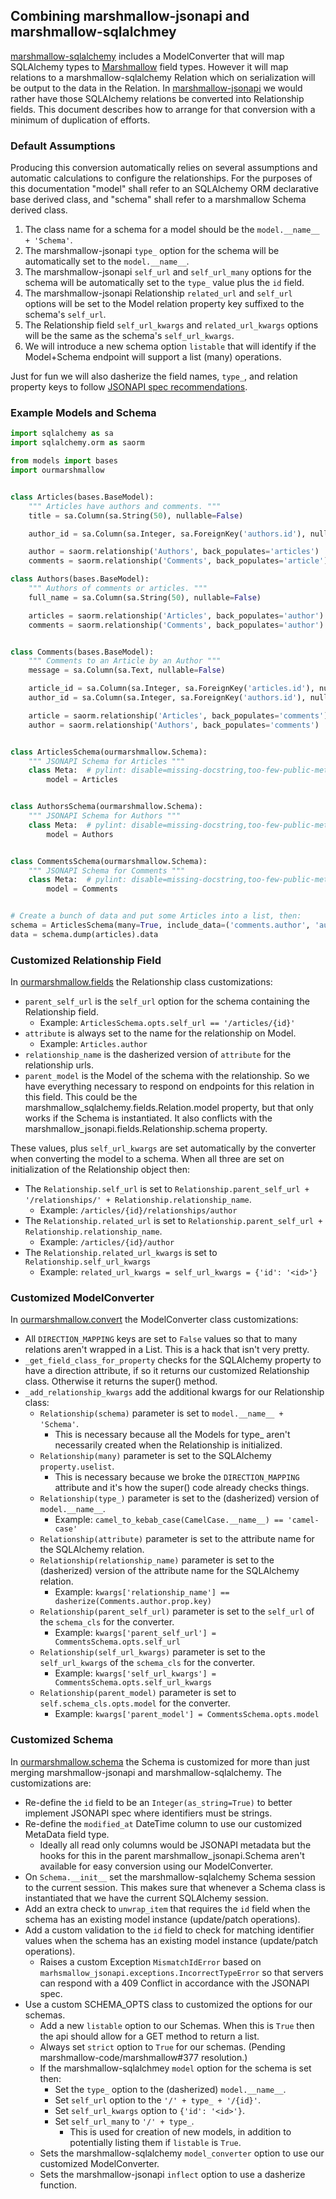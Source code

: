 ## Combining marshmallow-jsonapi and marshmallow-sqlalchmey

[marshmallow-sqlalchemy](https://github.com/marshmallow-code/marshmallow-sqlalchemy) includes a ModelConverter that will map SQLAlchemy types to [Marshmallow](https://github.com/marshmallow-code/marshmallow) field types. However it will map relations to a marshmallow-sqlalchemy Relation which on serialization will be output to the data in the Relation. In [marshmallow-jsonapi](https://github.com/marshmallow-code/marshmallow-jsonapi) we would rather have those SQLAlchemy relations be converted into Relationship fields. This document describes how to arrange for that conversion with a minimum of duplication of efforts.

### Default Assumptions

Producing this conversion automatically relies on several assumptions and automatic calculations to configure the relationships. For the purposes of this documentation "model" shall refer to an SQLAlchemy ORM declarative base derived class, and "schema" shall refer to a marshmallow Schema derived class.

1. The class name for a schema for a model should be the `model.__name__ + 'Schema'`.
2. The marshmallow-jsonapi `type_` option for the schema will be automatically set to the `model.__name__`.
3. The marshmallow-jsonapi `self_url` and `self_url_many` options for the schema will be automatically set to the `type_` value plus the `id` field.
4. The marshmallow-jsonapi Relationship `related_url` and `self_url` options will be set to the Model relation property key suffixed to the schema's `self_url`.
5. The Relationship field `self_url_kwargs` and `related_url_kwargs` options will be the same as the schema's `self_url_kwargs`.
6. We will introduce a new schema option `listable` that will identify if the Model+Schema endpoint will support a list (many) operations.

Just for fun we will also dasherize the field names, `type_`, and relation property keys to follow [JSONAPI spec recommendations](http://jsonapi.org/recommendations/#naming).

### Example Models and Schema

```python
import sqlalchemy as sa
import sqlalchemy.orm as saorm

from models import bases
import ourmarshmallow


class Articles(bases.BaseModel):
    """ Articles have authors and comments. """
    title = sa.Column(sa.String(50), nullable=False)

    author_id = sa.Column(sa.Integer, sa.ForeignKey('authors.id'), nullable=False)

    author = saorm.relationship('Authors', back_populates='articles')
    comments = saorm.relationship('Comments', back_populates='article')

class Authors(bases.BaseModel):
    """ Authors of comments or articles. """
    full_name = sa.Column(sa.String(50), nullable=False)

    articles = saorm.relationship('Articles', back_populates='author')
    comments = saorm.relationship('Comments', back_populates='author')


class Comments(bases.BaseModel):
    """ Comments to an Article by an Author """
    message = sa.Column(sa.Text, nullable=False)

    article_id = sa.Column(sa.Integer, sa.ForeignKey('articles.id'), nullable=False)
    author_id = sa.Column(sa.Integer, sa.ForeignKey('authors.id'), nullable=False)

    article = saorm.relationship('Articles', back_populates='comments')
    author = saorm.relationship('Authors', back_populates='comments')


class ArticlesSchema(ourmarshmallow.Schema):
    """ JSONAPI Schema for Articles """
    class Meta:  # pylint: disable=missing-docstring,too-few-public-methods
        model = Articles


class AuthorsSchema(ourmarshmallow.Schema):
    """ JSONAPI Schema for Authors """
    class Meta:  # pylint: disable=missing-docstring,too-few-public-methods
        model = Authors


class CommentsSchema(ourmarshmallow.Schema):
    """ JSONAPI Schema for Comments """
    class Meta:  # pylint: disable=missing-docstring,too-few-public-methods
        model = Comments


# Create a bunch of data and put some Articles into a list, then:
schema = ArticlesSchema(many=True, include_data=('comments.author', 'author.comments'))
data = schema.dump(articles).data
```

### Customized Relationship Field

In [ourmarshmallow.fields](fields.py) the Relationship class customizations:

* `parent_self_url` is the `self_url` option for the schema containing the Relationship field.
  * Example: `ArticlesSchema.opts.self_url == '/articles/{id}'`
* `attribute` is always set to the name for the relationship on Model.
  * Example: `Articles.author`
* `relationship_name` is the dasherized version of `attribute` for the relationship urls.
* `parent_model` is the Model of the schema with the relationship. So we have everything necessary to respond on endpoints for this relation in this field. This could be the marshmallow_sqlalchemy.fields.Relation.model property, but that only works if the Schema is instantiated. It also conflicts with the marshmallow_jsonapi.fields.Relationship.schema property.

These values, plus `self_url_kwargs` are set automatically by the converter when converting the model to a schema. When all three are set on initialization of the Relationship object then:

* The `Relationship.self_url` is set to `Relationship.parent_self_url + '/relationships/' + Relationship.relationship_name`.
  * Example: `/articles/{id}/relationships/author`
* The `Relationship.related_url` is set to `Relationship.parent_self_url + Relationship.relationship_name`.
  * Example: `/articles/{id}/author`
* The `Relationship.related_url_kwargs` is set to `Relationship.self_url_kwargs`
  * Example: `related_url_kwargs = self_url_kwargs = {'id': '<id>'}`

### Customized ModelConverter

In [ourmarshmallow.convert](convert.py) the ModelConverter class customizations:

* All `DIRECTION_MAPPING` keys are set to `False` values so that to many relations aren't wrapped in a List. This is a hack that isn't very pretty.
* `_get_field_class_for_property` checks for the SQLAlchemy property to have a direction attribute, if so it returns our customized Relationship class. Otherwise it returns the super() method.
* `_add_relationship_kwargs` add the additional kwargs for our Relationship class:
  * `Relationship(schema)` parameter is set to `model.__name__ + 'Schema'`.
    * This is necessary because all the Models for type_ aren't necessarily created when the Relationship is initialized.
  * `Relationship(many)` parameter is set to the SQLAlchemy `property.uselist`.
    * This is necessary because we broke the `DIRECTION_MAPPING` attribute and it's how the super() code already checks things.
  * `Relationship(type_)` parameter is set to the (dasherized) version of `model.__name__`.
    * Example: `camel_to_kebab_case(CamelCase.__name__) == 'camel-case'`
  * `Relationship(attribute)` parameter is set to the attribute name for the SQLAlchemy relation.
  * `Relationship(relationship_name)` parameter is set to the (dasherized) version of the attribute name for the SQLAlchemy relation.
    * Example: `kwargs['relationship_name'] == dasherize(Comments.author.prop.key)`
  * `Relationship(parent_self_url)` parameter is set to the `self_url` of the `schema_cls` for the converter.
    * Example: `kwargs['parent_self_url'] = CommentsSchema.opts.self_url`
  * `Relationship(self_url_kwargs)` parameter is set to the `self_url_kwargs` of the `schema_cls` for the converter.
    * Example: `kwargs['self_url_kwargs'] = CommentsSchema.opts.self_url_kwargs`
  * `Relationship(parent_model)` parameter is set to `self.schema_cls.opts.model` for the converter.
    * Example: `kwargs['parent_model'] = CommentsSchema.opts.model`

### Customized Schema

In [ourmarshmallow.schema](schema.py) the Schema is customized for more than just merging marshmallow-jsonapi and marshmallow-sqlalchemy. The customizations are:

* Re-define the `id` field to be an `Integer(as_string=True)` to better implement JSONAPI spec where identifiers must be strings.
* Re-define the `modified_at` DateTime column to use our customized MetaData field type.
  * Ideally all read only columns would be JSONAPI metadata but the hooks for this in the parent marshmallow_jsonapi.Schema aren't available for easy conversion using our ModelConverter.
* On `Schema.__init__` set the marshmallow-sqlalchemy Schema session to the current session. This makes sure that whenever a Schema class is instantiated that we have the current SQLAlchemy session.
* Add an extra check to `unwrap_item` that requires the `id` field when the schema has an existing model instance (update/patch operations).
* Add a custom validation to the `id` field to check for matching identifier values when the schema has an existing model instance (update/patch operations).
  * Raises a custom Exception `MismatchIdError` based on `marhsmallow_jsonapi.exceptions.IncorrectTypeError` so that servers can respond with a 409 Conflict in accordance with the JSONAPI spec.
* Use a custom SCHEMA_OPTS class to customized the options for our schemas.
  * Add a new `listable` option to our Schemas. When this is `True` then the api should allow for a GET method to return a list.
  * Always set `strict` option to `True` for our schemas. (Pending marshmallow-code/marshmallow#377 resolution.)
  * If the marshmallow-sqlalchmey `model` option for the schema is set then:
    * Set the `type_` option to the (dasherized) `model.__name__`.
    * Set `self_url` option to the `'/' + type_ + '/{id}'`.
    * Set `self_url_kwargs` option to `{'id': '<id>'}`.
    * Set `self_url_many` to `'/' + type_`.
      * This is used for creation of new models, in addition to potentially listing them if `listable` is `True`.
  * Sets the marshmallow-sqlalchemy `model_converter` option to use our customized ModelConverter.
  * Sets the marshmallow-jsonapi `inflect` option to use a dasherize function.
